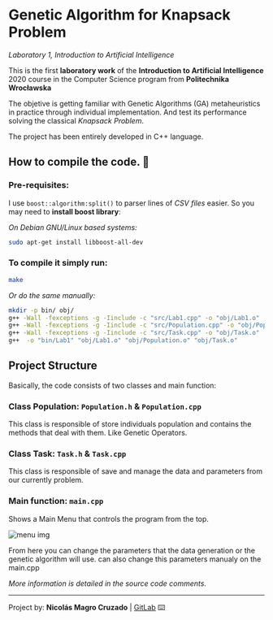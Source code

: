 # Genetic Algorithm for Knapsack Problem

*Laboratory 1, Introduction to Artificial Intelligence*

This is the first **laboratory work** of the **Introduction to Artificial Intelligence** 2020 course in the Computer Science program from **Politechnika Wrocławska**

The objetive is getting familiar with Genetic Algorithms (GA) metaheuristics in practice through individual implementation. And test its performance solving the classical *Knapsack Problem*. 

The project has been entirely developed in C++ language.

## How to compile the code. 🚀

### Pre-requisites:
I use `boost::algorithm:split()` to parser lines of *CSV files* easier. So you may need to **install boost library**:

*On Debian GNU/Linux based systems:*

```bash
sudo apt-get install libboost-all-dev
```

### To compile it simply run:

```bash
make
```

*Or do the same manually:*

```bash
mkdir -p bin/ obj/
g++ -Wall -fexceptions -g -Iinclude -c "src/Lab1.cpp" -o "obj/Lab1.o"
g++ -Wall -fexceptions -g -Iinclude -c "src/Population.cpp" -o "obj/Population.o"
g++ -Wall -fexceptions -g -Iinclude -c "src/Task.cpp" -o "obj/Task.o"
g++  -o "bin/Lab1" "obj/Lab1.o" "obj/Population.o" "obj/Task.o"
```

## Project Structure
Basically, the code consists of two classes and main function:

### Class Population:   `Population.h` & `Population.cpp`
This class is responsible of store individuals population and contains the methods that deal with them. Like Genetic Operators.

### Class Task:         `Task.h` & `Task.cpp`
This class is responsible of save and manage the data and parameters from our currently problem.  

### Main function:       `main.cpp`
Shows a Main Menu that controls the program from the top.

![menu img](https://gitlab.com/Nico_Chico/Genetic-Algorithm-for-Knapsack-Problem/-/raw/master/others/menu_screenshot.png )

From here you can change the parameters that the data generation or the genetic algorithm will use. can also change this parameters manualy on the main.cpp


*More information is detailed in the source code comments.*



<!--
## Testing our Genetic Algorithm 👨‍🔬️ ⚙️


### Analysis of tests 🔩


## Conclusiones 

Si resulta que en una iteración se selecciona el mismo padre demasiado para la nueva publación. (Ya sea por un tamaño de población escaso o por un tamaño de torneo muy grande) la descendencia(next population) se estanca y sus individuos son demasiado parecidos.



-->
---
 Project by: **Nicolás Magro Cruzado** | [GitLab](https://gitlab.com/Nico_Chico) ⌨️